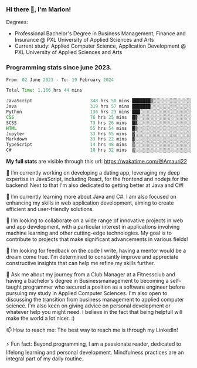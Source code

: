 
### Hi there 👋, I'm Marlon!

Degrees: 
- Professional Bachelor's Degree in Business Management, Finance and Insurance @ PXL University of Applied Sciences and Arts
- Current study: Applied Computer Science, Application Development @ PXL University of Applied Sciences and Arts

### Programming stats since june 2023.
<!--START_SECTION:waka-->

```java
From: 02 June 2023 - To: 19 February 2024

Total Time: 1,166 hrs 44 mins

JavaScript                      348 hrs 50 mins ███████▒░░░░░░░░░░░░░░░░░   29.83 %
Java                            319 hrs 57 mins ███████░░░░░░░░░░░░░░░░░░   27.36 %
Python                          136 hrs 23 mins ███░░░░░░░░░░░░░░░░░░░░░░   11.66 %
CSS                             76 hrs 25 mins  █▓░░░░░░░░░░░░░░░░░░░░░░░   06.53 %
SCSS                            73 hrs 26 mins  █▓░░░░░░░░░░░░░░░░░░░░░░░   06.28 %
HTML                            55 hrs 54 mins  █▒░░░░░░░░░░░░░░░░░░░░░░░   04.78 %
Jupyter                         33 hrs 55 mins  ▓░░░░░░░░░░░░░░░░░░░░░░░░   02.90 %
Markdown                        33 hrs 22 mins  ▓░░░░░░░░░░░░░░░░░░░░░░░░   02.85 %
TypeScript                      14 hrs 48 mins  ▒░░░░░░░░░░░░░░░░░░░░░░░░   01.27 %
C#                              10 hrs 32 mins  ▒░░░░░░░░░░░░░░░░░░░░░░░░   00.90 %
```

<!--END_SECTION:waka-->
**My full stats** are visible through this url: https://wakatime.com/@Amauri22



🔭 I’m currently working on developing a dating app, leveraging my deep expertise in JavaScript, including React, for the frontend and nodejs for the backend! Next to that I'm also dedicated to getting better at Java and C#!

🌱 I’m currently learning more about Java and C#. I am also focused on enhancing my skills in web application development, aiming to create efficient and user-friendly solutions.

👯 I’m looking to collaborate on a wide range of innovative projects in web and app development, with a particular interest in applications involving machine learning and other cutting-edge technologies. My goal is to contribute to projects that make significant advancements in various fields!

🤔 I’m looking for feedback on the code I write, having a mentor would be a dream come true. I'm determined to constantly improve and appreciate constructive insights that can help me refine my skills further.

💬 Ask me about my journey from a Club Manager at a Fitnessclub and having a bachelor's degree in Businessmanagement to becoming a self-taught programmer who secured a position as a software engineer before pursuing my study in Applied Computer Sciences. I'm also open to discussing the transition from business management to applied computer science. I'm also keen on giving advice on personal development or whatever help you might need. I believe in the fact that being helpfull will make the world a lot nicer. :)

📫 How to reach me: The best way to reach me is through my LinkedIn!

⚡ Fun fact: Beyond programming, I am a passionate reader, dedicated to lifelong learning and personal development. Mindfulness practices are an integral part of my daily routine.



